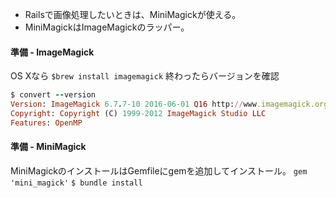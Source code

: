 - Railsで画像処理したいときは、MiniMagickが使える。
- MiniMagickはImageMagickのラッパー。
#### 準備 - ImageMagick
OS Xなら
`$brew install imagemagick`
終わったらバージョンを確認
```ruby
$ convert --version
Version: ImageMagick 6.7.7-10 2016-06-01 Q16 http://www.imagemagick.org
Copyright: Copyright (C) 1999-2012 ImageMagick Studio LLC
Features: OpenMP
```

#### 準備 - MiniMagick
MiniMagickのインストールはGemfileにgemを追加してインストール。
`gem 'mini_magick'`
`$ bundle install`
